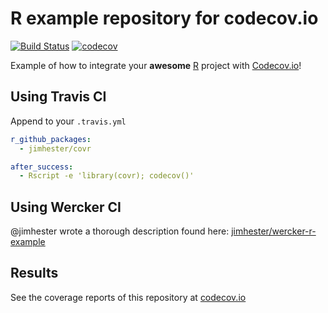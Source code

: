 # R example repository for codecov.io

[![Build Status](https://img.shields.io/travis/codecov/example-r/master.svg)](https://travis-ci.org/codecov/example-r) [![codecov](https://img.shields.io/codecov/c/github/codecov/example-r.svg)](https://codecov.io/github/codecov/example-r) 

Example of how to integrate your **awesome** [R](http://www.r-project.org/) project with [Codecov.io](https://codecov.io)!

## Using Travis CI

Append to your `.travis.yml`

```yml
r_github_packages:
  - jimhester/covr

after_success:
  - Rscript -e 'library(covr); codecov()'
```

## Using Wercker CI
@jimhester wrote a thorough description found here: [jimhester/wercker-r-example](https://github.com/jimhester/wercker-r-example)

## Results

See the coverage reports of this repository at [codecov.io](https://codecov.io/github/codecov/example-r)
